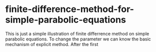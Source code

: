 # finite-difference-method-for-simple-parabolic-equations
This is just a simple illustration of finite differrence method on simple parabolic equations. To change the parameter we can know the basic mechanism of explicit method. After the first 
